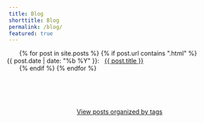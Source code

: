 ```yaml
---
title: Blog
shorttitle: Blog
permalink: /blog/
featured: true
---
```


<ul>
{% for post in site.posts %}
    {% if post.url contains ".html" %}
    <li style="list-style-type: none; margin-left:-2em">
        <span class="date">{{ post.date | date: "%b %Y"  }}: &nbsp; </span>
        <a href="{{ post.url }}">{{ post.title }}</a>
    </li>
    {% endif %}
{% endfor %}
</ul>

<br>
<br>
<br>
<br>



<div style="text-align: center">
<a href="/tag/" title="View Posts by Tag">View posts organized by tags</a>
</div>
